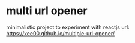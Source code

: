 # multi url opener

minimalistic project to experiment with reactjs
url: https://xee00.github.io/multiple-url-opener/
